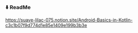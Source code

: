 ### ⬇️ ReadMe
https://suave-lilac-075.notion.site/Android-Basics-in-Kotlin-c3c1b07f9d774d1e85e1409e199b3b3e
